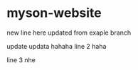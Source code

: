 # myson-website

new line here
updated from exaple branch

update updata hahaha
line 2 haha

line 3 nhe